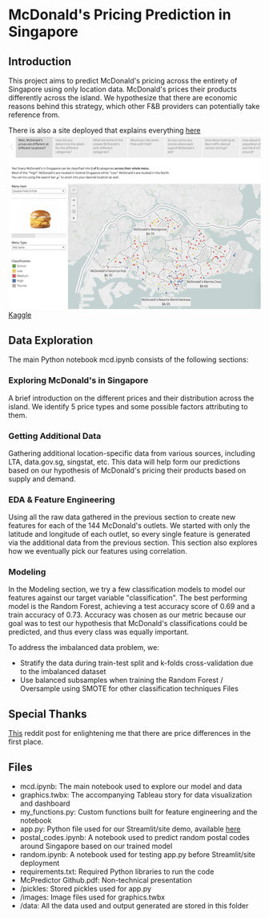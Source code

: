 # McDonald's Pricing Prediction in Singapore

## Introduction

This project aims to predict McDonald's pricing across the entirety of Singapore using only location data. McDonald's prices their products differently across the island. We hypothesize that there are economic reasons behind this strategy, which other F&B providers can potentially take reference from.

There is also a site deployed that explains everything [here](https://nicslvl-mcpredictor-app-6qi9oo.streamlit.app)
[![Video Thumbnail](images/thumbnail.png)](https://youtu.be/MsIbVjlm6RE "Watch the Demo Video!")
[Kaggle](https://www.kaggle.com/datasets/nicholasleong92/mcdonalds-in-singapore)

## Data Exploration
The main Python notebook mcd.ipynb consists of the following sections:

### Exploring McDonald's in Singapore
A brief introduction on the different prices and their distribution across the island. We identify 5 price types and some possible factors attributing to them.
### Getting Additional Data
Gathering additional location-specific data from various sources, including LTA, data.gov.sg, singstat, etc. This data will help form our predictions based on our hypothesis of McDonald's pricing their products based on supply and demand.
### EDA & Feature Engineering
Using all the raw data gathered in the previous section to create new features for each of the 144 McDonald's outlets. We started with only the latitude and longitude of each outlet, so every single feature is generated via the additional data from the previous section. This section also explores how we eventually pick our features using correlation.
### Modeling
In the Modeling section, we try a few classification models to model our features against our target variable "classification". The best performing model is the Random Forest, achieving a test accuracy score of 0.69 and a train accuracy of 0.73. Accuracy was chosen as our metric because our goal was to test our hypothesis that McDonald's classifications could be predicted, and thus every class was equally important.

To address the imbalanced data problem, we:
- Stratify the data during train-test split and k-folds cross-validation due to the imbalanced dataset
- Use balanced subsamples when training the Random Forest / Oversample using SMOTE for other classification techniques
Files

## Special Thanks
[This](https://www.reddit.com/r/singapore/comments/zopida/price_of_a_big_mac_meal_across_singapore/) reddit post for enlightening me that there are price differences in the first place.

## Files
- mcd.ipynb: The main notebook used to explore our model and data
- graphics.twbx: The accompanying Tableau story for data visualization and dashboard
- my_functions.py: Custom functions built for feature engineering and the notebook
- app.py: Python file used for our Streamlit/site demo, available [here](https://nicslvl-mcpredictor-app-6qi9oo.streamlit.app)
- postal_codes.ipynb: A notebook used to predict random postal codes around Singapore based on our trained model
- random.ipynb: A notebook used for testing app.py before Streamlit/site deployment
- requirements.txt: Required Python libraries to run the code
- McPredictor Github.pdf: Non-technical presentation
- /pickles: Stored pickles used for app.py
- /images: Image files used for graphics.twbx
- /data: All the data used and output generated are stored in this folder
